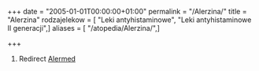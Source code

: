 +++
date = "2005-01-01T00:00:00+01:00"
permalink = "/Alerzina/"
title = "Alerzina"
rodzajelekow = [ "Leki antyhistaminowe", "Leki antyhistaminowe II generacji",]
aliases = [ "/atopedia/Alerzina/",]

+++

1.  Redirect [Alermed](/atopedia/Alermed "wikilink")
